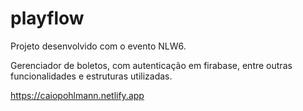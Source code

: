 # playflow

Projeto desenvolvido com o evento NLW6.

Gerenciador de boletos, com autenticação em firabase, entre outras funcionalidades e estruturas utilizadas.

https://caiopohlmann.netlify.app
